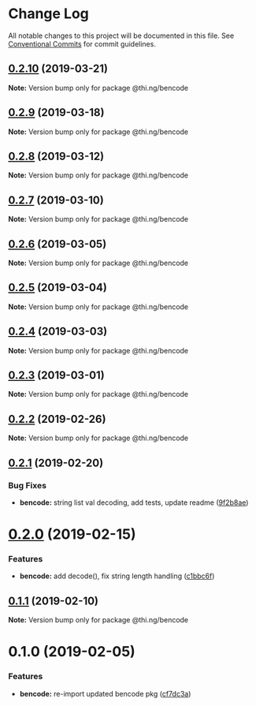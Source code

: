 # Change Log

All notable changes to this project will be documented in this file.
See [Conventional Commits](https://conventionalcommits.org) for commit guidelines.

## [0.2.10](https://github.com/thi-ng/umbrella/compare/@thi.ng/bencode@0.2.9...@thi.ng/bencode@0.2.10) (2019-03-21)

**Note:** Version bump only for package @thi.ng/bencode





## [0.2.9](https://github.com/thi-ng/umbrella/compare/@thi.ng/bencode@0.2.8...@thi.ng/bencode@0.2.9) (2019-03-18)

**Note:** Version bump only for package @thi.ng/bencode





## [0.2.8](https://github.com/thi-ng/umbrella/compare/@thi.ng/bencode@0.2.7...@thi.ng/bencode@0.2.8) (2019-03-12)

**Note:** Version bump only for package @thi.ng/bencode





## [0.2.7](https://github.com/thi-ng/umbrella/compare/@thi.ng/bencode@0.2.6...@thi.ng/bencode@0.2.7) (2019-03-10)

**Note:** Version bump only for package @thi.ng/bencode





## [0.2.6](https://github.com/thi-ng/umbrella/compare/@thi.ng/bencode@0.2.5...@thi.ng/bencode@0.2.6) (2019-03-05)

**Note:** Version bump only for package @thi.ng/bencode





## [0.2.5](https://github.com/thi-ng/umbrella/compare/@thi.ng/bencode@0.2.4...@thi.ng/bencode@0.2.5) (2019-03-04)

**Note:** Version bump only for package @thi.ng/bencode





## [0.2.4](https://github.com/thi-ng/umbrella/compare/@thi.ng/bencode@0.2.3...@thi.ng/bencode@0.2.4) (2019-03-03)

**Note:** Version bump only for package @thi.ng/bencode





## [0.2.3](https://github.com/thi-ng/umbrella/compare/@thi.ng/bencode@0.2.2...@thi.ng/bencode@0.2.3) (2019-03-01)

**Note:** Version bump only for package @thi.ng/bencode





## [0.2.2](https://github.com/thi-ng/umbrella/compare/@thi.ng/bencode@0.2.1...@thi.ng/bencode@0.2.2) (2019-02-26)

**Note:** Version bump only for package @thi.ng/bencode





## [0.2.1](https://github.com/thi-ng/umbrella/compare/@thi.ng/bencode@0.2.0...@thi.ng/bencode@0.2.1) (2019-02-20)


### Bug Fixes

* **bencode:** string list val decoding, add tests, update readme ([9f2b8ae](https://github.com/thi-ng/umbrella/commit/9f2b8ae))





# [0.2.0](https://github.com/thi-ng/umbrella/compare/@thi.ng/bencode@0.1.1...@thi.ng/bencode@0.2.0) (2019-02-15)


### Features

* **bencode:** add decode(), fix string length handling ([c1bbc6f](https://github.com/thi-ng/umbrella/commit/c1bbc6f))





## [0.1.1](https://github.com/thi-ng/umbrella/compare/@thi.ng/bencode@0.1.0...@thi.ng/bencode@0.1.1) (2019-02-10)

**Note:** Version bump only for package @thi.ng/bencode





# 0.1.0 (2019-02-05)


### Features

* **bencode:** re-import updated bencode pkg ([cf7dc3a](https://github.com/thi-ng/umbrella/commit/cf7dc3a))
